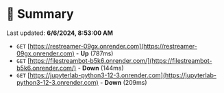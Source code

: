 # 📖 Summary
Last updated: **6/6/2024, 8:53:00 AM**

- `GET` [https://restreamer-09gx.onrender.com](https://restreamer-09gx.onrender.com) - **Up** (787ms)
- `GET` [https://filestreambot-b5k6.onrender.com/](https://filestreambot-b5k6.onrender.com/) - **Down** (144ms)
- `GET` [https://jupyterlab-python3-12-3.onrender.com](https://jupyterlab-python3-12-3.onrender.com) - **Down** (209ms)
